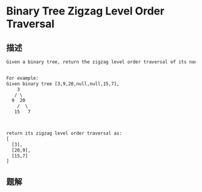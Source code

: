 # Binary Tree Zigzag Level Order Traversal

## 描述

```txt
Given a binary tree, return the zigzag level order traversal of its nodes&#39; values. (ie, from left to right, then right to left for the next level and alternate between).


For example:
Given binary tree [3,9,20,null,null,15,7],
    3
   / \
  9  20
    /  \
   15   7



return its zigzag level order traversal as:
[
  [3],
  [20,9],
  [15,7]
]


```

## 题解

```go
```
